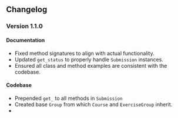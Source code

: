 
## **Changelog**

### **Version 1.1.0**

#### **Documentation**
- Fixed method signatures to align with actual functionality.
- Updated `get_status` to properly handle `Submission` instances.
- Ensured all class and method examples are consistent with the codebase.

#### **Codebase**
- Prepended `get_` to all methods in `Submission`
- Created base `Group` from which `Course` and `ExerciseGroup` inherit.
- 